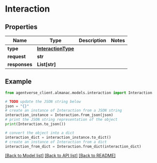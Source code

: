 # Interaction


## Properties

Name | Type | Description | Notes
------------ | ------------- | ------------- | -------------
**type** | [**InteractionType**](InteractionType.md) |  | 
**request** | **str** |  | 
**responses** | **List[str]** |  | 

## Example

```python
from agentverse_client.almanac.models.interaction import Interaction

# TODO update the JSON string below
json = "{}"
# create an instance of Interaction from a JSON string
interaction_instance = Interaction.from_json(json)
# print the JSON string representation of the object
print(Interaction.to_json())

# convert the object into a dict
interaction_dict = interaction_instance.to_dict()
# create an instance of Interaction from a dict
interaction_from_dict = Interaction.from_dict(interaction_dict)
```
[[Back to Model list]](../README.md#documentation-for-models) [[Back to API list]](../README.md#documentation-for-api-endpoints) [[Back to README]](../README.md)


